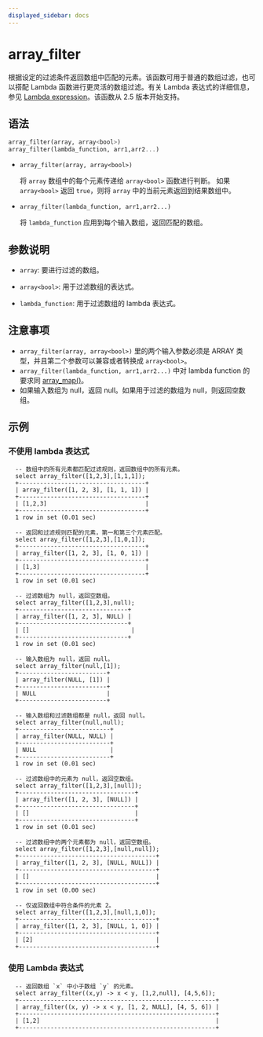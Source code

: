 ```yaml
---
displayed_sidebar: docs
---
```


# array_filter



根据设定的过滤条件返回数组中匹配的元素。该函数可用于普通的数组过滤，也可以搭配 Lambda 函数进行更灵活的数组过滤。有关 Lambda 表达式的详细信息，参见 [Lambda expression](../Lambda_expression.md)。该函数从 2.5 版本开始支持。

## 语法

```Haskell
array_filter(array, array<bool>)
array_filter(lambda_function, arr1,arr2...)
```

- `array_filter(array, array<bool>)`

   将 `array` 数组中的每个元素传递给 `array<bool>` 函数进行判断。 如果 `array<bool>` 返回 `true`，则将 `array` 中的当前元素返回到结果数组中。

- `array_filter(lambda_function, arr1,arr2...)`

   将 `lambda_function` 应用到每个输入数组，返回匹配的数组。

## 参数说明

- `array`: 要进行过滤的数组。

- `array<bool>`: 用于过滤数组的表达式。

- `lambda_function`: 用于过滤数组的 lambda 表达式。

## 注意事项

- `array_filter(array, array<bool>)` 里的两个输入参数必须是 ARRAY 类型，并且第二个参数可以兼容或者转换成 `array<bool>`。
- `array_filter(lambda_function, arr1,arr2...)` 中对 lambda function 的要求同 [array_map()](./array_map.md)。
- 如果输入数组为 null，返回 null。如果用于过滤的数组为 null，则返回空数组。

## 示例

### 不使用 lambda 表达式

  ```plain
    -- 数组中的所有元素都匹配过滤规则，返回数组中的所有元素。
    select array_filter([1,2,3],[1,1,1]);
    +------------------------------------+
    | array_filter([1, 2, 3], [1, 1, 1]) |
    +------------------------------------+
    | [1,2,3]                            |
    +------------------------------------+
    1 row in set (0.01 sec)
    
    -- 返回和过滤规则匹配的元素，第一和第三个元素匹配。
    select array_filter([1,2,3],[1,0,1]);
    +------------------------------------+
    | array_filter([1, 2, 3], [1, 0, 1]) |
    +------------------------------------+
    | [1,3]                              |
    +------------------------------------+
    1 row in set (0.01 sec)
    
    -- 过滤数组为 null，返回空数组。
    select array_filter([1,2,3],null);
    +-------------------------------+
    | array_filter([1, 2, 3], NULL) |
    +-------------------------------+
    | []                             |
    +-------------------------------+
    1 row in set (0.01 sec)
    
    -- 输入数组为 null，返回 null。
    select array_filter(null,[1]);
    +-------------------------+
    | array_filter(NULL, [1]) |
    +-------------------------+
    | NULL                    |
    +-------------------------+
    
    -- 输入数组和过滤数组都是 null，返回 null。
    select array_filter(null,null);
    +--------------------------+
    | array_filter(NULL, NULL) |
    +--------------------------+
    | NULL                     |
    +--------------------------+
    1 row in set (0.01 sec)
    
    -- 过滤数组中的元素为 null，返回空数组。
    select array_filter([1,2,3],[null]);
    +---------------------------------+
    | array_filter([1, 2, 3], [NULL]) |
    +---------------------------------+
    | []                              |
    +---------------------------------+
    1 row in set (0.01 sec)
    
    -- 过滤数组中的两个元素都为 null，返回空数组。
    select array_filter([1,2,3],[null,null]);
    +---------------------------------------+
    | array_filter([1, 2, 3], [NULL, NULL]) |
    +---------------------------------------+
    | []                                    |
    +---------------------------------------+
    1 row in set (0.00 sec)
    
    -- 仅返回数组中符合条件的元素 2。
    select array_filter([1,2,3],[null,1,0]);
    +---------------------------------------+
    | array_filter([1, 2, 3], [NULL, 1, 0]) |
    +---------------------------------------+
    | [2]                                   |
    +---------------------------------------+
  ```

### 使用 Lambda 表达式

  ```plain
    -- 返回数组 `x` 中小于数组 `y` 的元素。
    select array_filter((x,y) -> x < y, [1,2,null], [4,5,6]);
    +--------------------------------------------------------+
    | array_filter((x, y) -> x < y, [1, 2, NULL], [4, 5, 6]) |
    +--------------------------------------------------------+
    | [1,2]                                                  |
    +--------------------------------------------------------+
  ```
